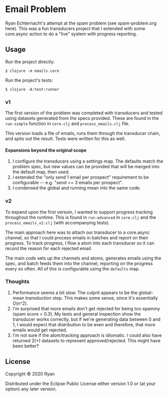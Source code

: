 # Email Problem

Ryan Echternacht's attempt at the spam problem (see spam-problem.org here). This was a fun transducers project that I extended with some core.async action to do a "live" system with progress reporting. 

## Usage

Run the project directly:

    $ clojure -m emails.core

Run the project's tests:

    $ clojure -A:test:runner

### v1

The first version of the problem was completed with transducers and tested using datasets generated from the specs provided. These are found in the `run-simple` function in `core.clj` and `process_emails.clj` file. 

This version loads a file of emails, runs them through the transducer chain, and spits out the result. Tests were written for this as well. 

#### Expansions beyond the original scope

1) I configure the transducers using a settings map. The defaults match the problem spec, but new values can be provided that will be merged into the default map, then used. 
2) I extended the "only send 1 email per prospect" requirement to be configurable -- e.g. "send <= 3 emails per prospect".
3) I condensed the global and running mean into the same code. 

### v2

To expand upon the first versoin, I wanted to support progress tracking throughout the runtime. This is found in `run-advanced` in `core.clj` and the `process_emails_v2.clj` (with accompanying tests). 

The main approach here was to attach our transducer to a core.async channel, so that I could process emails in batches and report on their progress. To track progress, I flow a atom into each transducer so it can record the reason for each rejected email. 

The main code sets up the channels and atoms, generates emails using the spec, and batch feeds them into the channel, reporting on the progress every so often. All of this is configurable using the `defaults` map. 

### Thoughts

1) Performance seems a bit slow. The culprit appears to be the global-mean transduction step. This makes some sense, since it's essentially O(n^2). 
2) I'm surprised that more emails don't get rejected for being too spammy (spam score > 0.3). My tests and general inspection show the transducer works correctly, but if we're generating data between 0 and 1, I would expect that distribution to be even and therefore, that more emails would get rejected.
3) I'm not sure if the atom/tracking approach is idiomatic. I could also have returned 2(+) datasets to represent approved/rejected. This might have been better?

## License

Copyright © 2020 Ryan

Distributed under the Eclipse Public License either version 1.0 or (at
your option) any later version.
